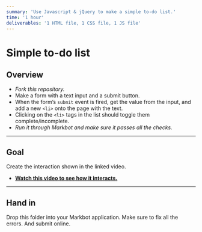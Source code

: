 ```yaml
---
summary: 'Use Javascript & jQuery to make a simple to-do list.'
time: '1 hour'
deliverables: '1 HTML file, 1 CSS file, 1 JS file'
---
```


# Simple to-do list

## Overview

- *Fork this repository.*
- Make a form with a text input and a submit button.
- When the form’s `submit` event is fired, get the value from the input, and add a new `<li>` onto the page with the text.
- Clicking on the `<li>` tags in the list should toggle them complete/incomplete.
- *Run it through Markbot and make sure it passes all the checks.*

---

## Goal

Create the interaction shown in the linked video.

- [**Watch this video to see how it interacts.**](https://video-assets.learntheweb.courses/web-dev-js/simple-to-do-list.mp4)

---

## Hand in

Drop this folder into your Markbot application. Make sure to fix all the errors. And submit online.
